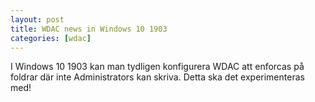 ```yaml
---
layout: post
title: WDAC news in Windows 10 1903
categories: [wdac]
---
```


I Windows 10 1903 kan man tydligen konfigurera WDAC att enforcas på foldrar där inte Administrators kan skriva. Detta ska det experimenteras med!